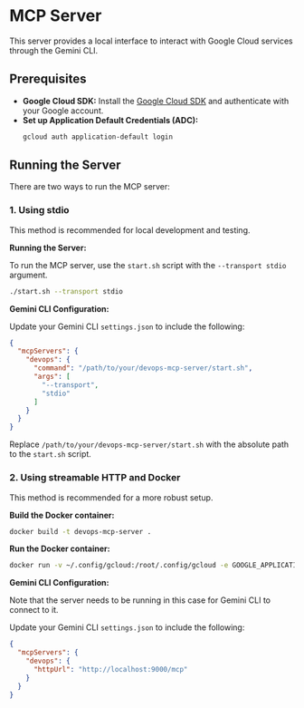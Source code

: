 # MCP Server

This server provides a local interface to interact with Google Cloud services through the Gemini CLI.

## Prerequisites

*   **Google Cloud SDK:** Install the [Google Cloud SDK](https://cloud.google.com/sdk/docs/install) and authenticate with your Google account.
*   **Set up Application Default Credentials (ADC):**
    ```bash
    gcloud auth application-default login
    ```

## Running the Server

There are two ways to run the MCP server:

### 1. Using stdio

This method is recommended for local development and testing.

**Running the Server:**

To run the MCP server, use the `start.sh` script with the `--transport stdio` argument.

```bash
./start.sh --transport stdio
```

**Gemini CLI Configuration:**

Update your Gemini CLI `settings.json` to include the following:

```json
{
  "mcpServers": {
    "devops": {
      "command": "/path/to/your/devops-mcp-server/start.sh",
      "args": [
        "--transport",
        "stdio"
      ]
    }
  }
}
```

Replace `/path/to/your/devops-mcp-server/start.sh` with the absolute path to the `start.sh` script.

### 2. Using streamable HTTP and Docker

This method is recommended for a more robust setup.

**Build the Docker container:**

```bash
docker build -t devops-mcp-server . 
```

**Run the Docker container:**
```bash
docker run -v ~/.config/gcloud:/root/.config/gcloud -e GOOGLE_APPLICATION_CREDENTIALS=/root/.config/gcloud/application_default_credentials.json -p 9000:9000 devops-mcp-server
```

**Gemini CLI Configuration:**

Note that the server needs to be running in this case for Gemini CLI to connect to it.

Update your Gemini CLI `settings.json` to include the following:

```json
{
  "mcpServers": {
    "devops": {
      "httpUrl": "http://localhost:9000/mcp"
    }
  }
}
```